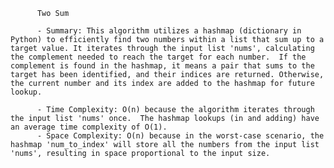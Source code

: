 
          Two Sum

          - Summary: This algorithm utilizes a hashmap (dictionary in Python) to efficiently find two numbers within a list that sum up to a target value. It iterates through the input list 'nums', calculating the complement needed to reach the target for each number.  If the complement is found in the hashmap, it means a pair that sums to the target has been identified, and their indices are returned. Otherwise, the current number and its index are added to the hashmap for future lookup.

          - Time Complexity: O(n) because the algorithm iterates through the input list 'nums' once.  The hashmap lookups (in and adding) have an average time complexity of O(1).
          - Space Complexity: O(n) because in the worst-case scenario, the hashmap 'num_to_index' will store all the numbers from the input list 'nums', resulting in space proportional to the input size.
          